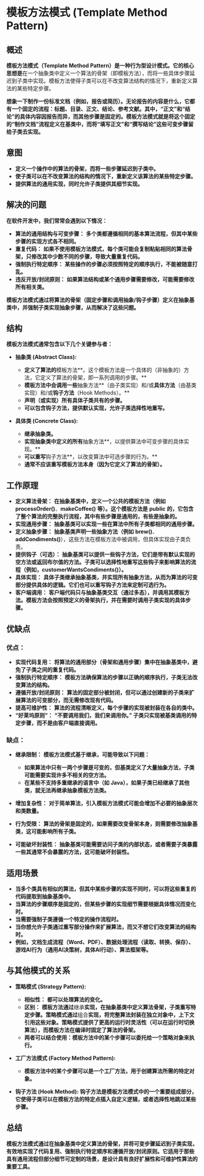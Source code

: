 
# 模板方法模式 (Template Method Pattern)

## 概述

**模板方法模式（Template Method Pattern）是一种行为型设计模式。它的核心思想是**在一个抽象类中定义一个算法的骨架（即模板方法），而将一些具体步骤延迟到子类中实现。模板方法使得子类可以在不改变算法结构的情况下，重新定义算法的某些特定步骤。

**想象一下制作一份标准文档（例如，报告或简历）。无论报告的内容是什么，它都有一个固定的流程：标题、目录、正文、结论、参考文献。其中，“正文”和“结论”的具体内容因报告而异，而其他步骤是固定的。模板方法模式就是将这个固定的“制作文档”流程定义在基类中，而将“填写正文”和“撰写结论”这些可变步骤留给子类去实现。**

## 意图

* **定义一个操作中的算法的骨架，而将一些步骤延迟到子类中。**
* **使子类可以在不改变算法的结构的情况下，重新定义该算法的某些特定步骤。**
* **提供算法的通用实现，同时允许子类提供其细节实现。**

## 解决的问题

**在软件开发中，我们常常会遇到以下情况：**

* **算法的通用结构与可变步骤：** **多个类都遵循相同的基本算法流程，但其中某些步骤的实现方式各不相同。**
* **重复代码：** **如果不使用模板方法模式，每个类可能会复制粘贴相同的算法骨架，只修改其中少数不同的步骤，导致大量重复代码。**
* **强制执行特定顺序：** **某些操作的步骤必须按照特定的顺序执行，不能被随意打乱。**
* **违反开放/封闭原则：** **如果算法结构或某个通用步骤需要修改，可能需要修改所有相关类。**

**模板方法模式通过将算法的骨架（固定步骤和调用抽象/钩子步骤）定义在抽象基类中，并强制子类实现抽象步骤，从而解决了这些问题。**

## 结构

**模板方法模式通常包含以下几个关键参与者：**

* **抽象类 (Abstract Class):**

  * **定义了算法的**模板方法**。这个模板方法是一个具体的（非抽象的）方法，它定义了算法的骨架，即一系列调用的步骤。**
  * **模板方法中会调用一些**抽象方法**（由子类实现）和/或**具体方法**（由基类实现）和/或**钩子方法**（Hook Methods）。**
  * **声明（或实现）所有具体子类共有的步骤。**
  * **可以包含钩子方法，提供默认实现，允许子类选择性地重写。**
* **具体类 (Concrete Class):**

  * **继承抽象类。**
  * **实现抽象类中定义的所有**抽象方法**，以提供算法中可变步骤的具体实现。**
  * **可以重写**钩子方法**，以改变算法中可选步骤的行为。**
  * **通常不应该重写模板方法本身（因为它定义了算法的骨架）。**

## 工作原理

* **定义算法骨架：** **在抽象基类中，定义一个公共的模板方法（例如** **processOrder()**、**makeCoffee()** **等）。这个模板方法是** **public** **的，它包含了整个算法的完整执行流程，其中有些步骤是通用的，有些是抽象的。**
* **实现通用步骤：** **抽象基类可以实现一些在算法中所有子类都相同的通用步骤。**
* **定义抽象步骤：** **抽象基类声明一些抽象方法（例如** **brew()**、**addCondiments()**），这些方法在模板方法中被调用，但具体实现由子类负责。
* **提供钩子（可选）：** **抽象基类可以提供一些钩子方法，它们是带有默认实现的空方法或返回布尔值的方法。子类可以选择性地重写这些钩子来影响算法的流程（例如，**customerWantsCondiments()**）。**
* **具体实现：** **具体子类继承抽象基类，并实现所有抽象方法，从而为算法的可变部分提供具体的逻辑。它们也可以重写钩子方法来定制可选行为。**
* **客户端调用：** **客户端代码只与抽象基类交互（通过多态），并调用其模板方法。模板方法会按照预定义的骨架执行，并在需要时调用子类实现的具体步骤。**

## 优缺点

### 优点：

* **实现代码复用：** **将算法的通用部分（骨架和通用步骤）集中在抽象基类中，避免了子类之间的重复代码。**
* **强制执行特定顺序：** **模板方法确保算法的步骤以正确的顺序执行，子类无法改变算法的结构。**
* **遵循开放/封闭原则：** **算法的固定部分被封闭，但可以通过创建新的子类来扩展算法的可变部分，而无需修改现有代码。**
* **提高可维护性：** **算法的流程清晰定义，每个步骤的实现被封装在各自的类中。**
* **“好莱坞原则”：** **“不要调用我们，我们来调用你。” 子类只实现被基类调用的特定步骤，而不是由客户端直接调用。**

### 缺点：

* **继承限制：** **模板方法模式基于继承，可能导致以下问题：**

  * **如果算法中只有一两个步骤是可变的，但基类定义了大量抽象方法，子类可能需要实现许多不相关的空方法。**
  * **在某些不支持多重继承的语言中（如 Java），如果子类已经继承了其他类，就无法再继承抽象模板方法类。**
* **增加复杂性：** **对于简单算法，引入模板方法模式可能会增加不必要的抽象层次和类数量。**
* **行为受限：** **算法的骨架是固定的，如果需要改变骨架本身，则需要修改抽象基类，这可能影响所有子类。**
* **可能破坏封装性：** **抽象基类可能需要访问子类的内部状态，或者需要子类暴露一些其通常不会暴露的方法，这可能破坏封装性。**

## 适用场景

* **当多个类具有相似的算法，但其中某些步骤的实现不同时，可以将这些重复的代码提取到抽象基类中。**
* **当算法的步骤顺序是固定的，但某些步骤的实现细节需要根据具体情况而变化时。**
* **当需要强制子类遵循一个特定的操作流程时。**
* **当你想允许子类通过重写部分操作来扩展算法，而又不想它们改变算法的结构时。**
* **例如，文档生成流程（Word、PDF）、数据处理流程（读取、转换、保存）、游戏AI行为（通用AI决策树，具体AI行动）、算法框架等。**

## 与其他模式的关系

* **策略模式 (Strategy Pattern):**

  * **相似性：** **都可以处理算法的变化。**
  * **区别：** **模板方法通过**继承**实现，在抽象基类中定义算法骨架，子类重写特定步骤。策略模式通过**组合**实现，将完整算法封装在独立对象中，上下文引用这些对象。策略模式提供了更高的运行时灵活性（可以在运行时切换算法），而模板方法在编译时固定了算法的骨架。**
  * **两者可以结合使用：模板方法中的某个步骤可以委托给一个策略对象来执行。**
* **工厂方法模式 (Factory Method Pattern):**

  * **模板方法中的某个步骤可以是一个工厂方法，用于创建算法所需的特定对象。**
* **钩子方法 (Hook Method):** **钩子方法是模板方法模式中的一个重要组成部分，它使得子类可以在模板方法的特定点插入自定义逻辑，或者选择性地跳过某些步骤。**

## 总结

**模板方法模式通过在抽象基类中定义算法的骨架，并将可变步骤延迟到子类实现，有效地实现了代码复用、强制执行特定顺序和遵循开放/封闭原则。它适用于那些具有通用流程但部分细节可定制的场景，是设计具有良好扩展性和可维护性算法的重要工具。**
